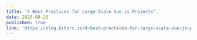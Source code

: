 ```yaml
---
title: '4 Best Practices for Large Scale Vue.js Projects'
date: 2020-08-26
published: true
link: 'https://blog.bitsrc.io/4-best-practices-for-large-scale-vue-js-projects-9a533450bdb2'
---
```

